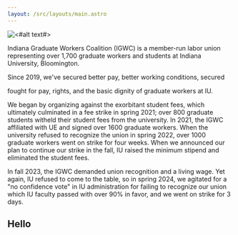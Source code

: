 ```yaml
---
layout: /src/layouts/main.astro
---
```


![<#alt text#>](/src/media/2024-march.jpg)

Indiana Graduate Workers Coalition (IGWC) is a member-run labor union representing over 1,700 graduate workers and students at Indiana University, Bloomington.

Since 2019, we've secured better pay, better working conditions, secured 



fought for pay, rights, and the basic dignity of graduate workers at IU. 

 We began by organizing against the exorbitant student fees, which ultimately culminated in a fee strike in spring 2021; over 800 graduate students witheld their student fees from the university. In 2021, the IGWC affiliated with UE and signed over 1600 graduate workers. When the university refused to recognize the union in spring 2022, over 1000 graduate workers went on strike for four weeks.
When we announced our plan to continue our strike in the fall, IU raised the minimum stipend and eliminated the student fees. 

In fall 2023, the IGWC demanded union recognition and a living wage. Yet again, IU refused to come to the table, so in spring 2024, we agitated for a "no confidence vote" in IU administration for failing to recognize our union which IU faculty passed with over 90% in favor, and we went on strike for 3 days. 


## Hello
